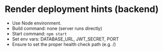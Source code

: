# Render deployment hints (backend)
- Use Node environment.
- Build command: none (server runs directly)
- Start command: `npm start`
- Set env vars: DATABASE_URL, JWT_SECRET, PORT
- Ensure to set the proper health check path (e.g. /)